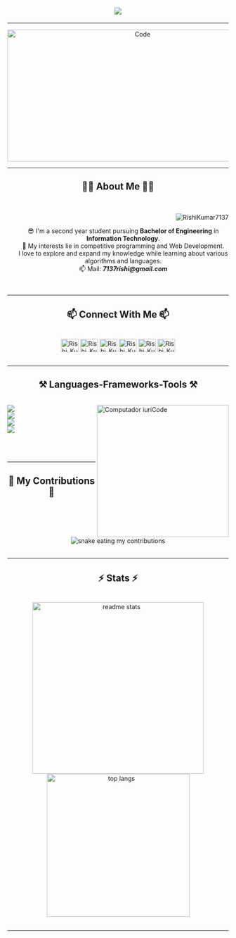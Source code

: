 <h1 align="center">
    <img src="https://readme-typing-svg.herokuapp.com?font=Fira+Code&pause=1000&color=F05A30&background=D3D3D393&center=true&vCenter=true&random=false&width=435&lines=Hi+There!+%F0%9F%91%8B;I'm+Rishi+Kumar+Singh" />
</h1>

<hr>
    <div align = "center">
        <img src = "" width = "600px" height = "300px" alt="Code">
    </div>
<hr>

<h2 align = "center">🧑‍🦰 About Me 🧑‍🦰</h2>
<br>
<div align = "center">
    <p align="right"> <img src="https://komarev.com/ghpvc/?username=RishiKumar7137&label=Profile%20views&color=0e75b6&style=flat" alt="RishiKumar7137" /> </p>
    <ul type = "none">
        <li>😎 I'm a second year student pursuing <b>Bachelor of Engineering</b> in <b>Information Technology</b>.</li>
        <li>🌱 My interests lie in competitive programming and Web Development.</li>
        <li>I love to explore and expand my knowledge while learning about various algorithms and languages.</li>
        <li>📫 Mail: <i><b>7137rishi@gmail.com</b></i></li>
    </ul>
</div>
<br>

<hr>

<h2 align="center">📫 Connect With Me 📫</h2>
<br>
<div align="center">
    <a href="https://www.hackerrank.com/RishiKumarSingh" target="blank"><img align="center" src="https://raw.githubusercontent.com/rahuldkjain/github-profile-readme-generator/master/src/images/icons/Social/hackerrank.svg" alt="Rishi_Kumar_Singh" height="30" width="40" /></a>
    <a href="https://codeforces.com/profile/Rishi_Kumar_Singh" target="blank"><img align="center" src="https://raw.githubusercontent.com/rahuldkjain/github-profile-readme-generator/master/src/images/icons/Social/codeforces.svg" alt="Rishi_Kumar_Singh" height="30" width="40" /></a>
    <a href="https://www.codechef.com/users/infinity_37" target="blank"><img align="center" src="https://cdn.codechef.com/images/cc-logo-mobile-1.svg" alt="Rishi_Kumar_Singh" height="30" width="40" /></a>
    <a href="https://leetcode.com/7137rishi/" target="blank"><img align="center" src="https://raw.githubusercontent.com/rahuldkjain/github-profile-readme-generator/master/src/images/icons/Social/leet-code.svg" alt="Rishi_Kumar_Singh" height="30" width="40" /></a>
    <a href="https://auth.geeksforgeeks.org/user/rishi" target="blank"><img align="center" src="https://raw.githubusercontent.com/rahuldkjain/github-profile-readme-generator/master/src/images/icons/Social/geeks-for-geeks.svg" alt="Rishi_Kumar_Singh" height="30" width="40" /></a>
    <a href="https://linkedin.com/in/infinity37" target="blank"><img align="center" src="https://raw.githubusercontent.com/rahuldkjain/github-profile-readme-generator/master/src/images/icons/Social/linked-in-alt.svg" alt="Rishi_Kumar_Singh" height="30" width="40" /></a>
    

</div>
<br>

<hr>
 
<h2 align="center">⚒️ Languages-Frameworks-Tools ⚒️</h2>
<br>
<img src="https://raw.githubusercontent.com/MicaelliMedeiros/micaellimedeiros/master/image/computer-illustration.png" min-width="300px" max-width="300px" width="300px" align="right" alt="Computador iuriCode">
<div align="left">
    <img src="https://skillicons.dev/icons?i=cpp,c,java,python,javascript,mysql" />
    <br>
    <img src="https://skillicons.dev/icons?i=html,css,mongodb,express,react,nodejs" />
    <br>
    <img src="https://skillicons.dev/icons?i=tailwind,npm,tensorflow,git,github,firebase" />
    <br>
    <img src="https://skillicons.dev/icons?i=linux,windows,vscode,eclipse,figma,notion" />
    <br>
</div>
<br>
<br>
<br>

<hr>

<h2 align="center">🐍 My Contributions 🐍</h2>

<br>
<div align="center">
  <img alt="snake eating my contributions" src="https://raw.githubusercontent.com/RishiKumar7137/RishiKumar7137/output/github-contribution-grid-snake.svg" />
</div>
<br>

<hr>

<h2 align="center">⚡ Stats ⚡</h2>

<br>
<div align=center>
<!--   <img width=390 src="https://streak-stats.demolab.com?user=RishiKumar7137&theme=react&border_radius=10" alt="streak stats"/> -->
  <img width=390 src="https://github-readme-stats.vercel.app/api?username=RishiKumar7137&count_private=true&show_icons=true&theme=react&rank_icon=github&border_radius=10" alt="readme stats" />
<!--   <br/> -->
  <img width=325 align="center" src="https://github-readme-stats.vercel.app/api/top-langs/?username=RishiKumar7137&hide=HTML&langs_count=8&layout=compact&theme=react&border_radius=10&size_weight=0.5&count_weight=0.5&exclude_repo=github-readme-stats" alt="top langs" />
</div>
<br>

<hr>
